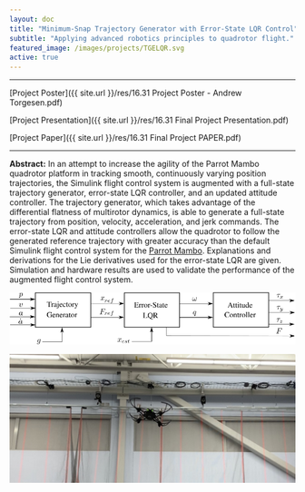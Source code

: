 ```yaml
---
layout: doc
title: "Minimum-Snap Trajectory Generator with Error-State LQR Control"
subtitle: "Applying advanced robotics principles to quadrotor flight."
featured_image: /images/projects/TGELQR.svg
active: true
---
```


* * *

[Project Poster]({{ site.url }}/res/16.31 Project Poster - Andrew Torgesen.pdf)

[Project Presentation]({{ site.url }}/res/16.31 Final Project Presentation.pdf)

[Project Paper]({{ site.url }}/res/16.31 Final Project PAPER.pdf)

* * *

**Abstract:** In an attempt to increase the agility of the Parrot Mambo quadrotor platform in tracking smooth, continuously varying position trajectories, the Simulink flight control system is augmented with a full-state trajectory generator, error-state LQR controller, and an updated attitude controller. The trajectory generator, which takes advantage of the differential flatness of multirotor dynamics, is able to generate a full-state trajectory from position, velocity, acceleration, and jerk commands. The error-state LQR and attitude controllers allow the quadrotor to follow the generated reference trajectory with greater accuracy than the default Simulink flight control system for the [Parrot Mambo](https://www.parrot.com/us/drones/parrot-mambo-fpv). Explanations and derivations for the Lie derivatives used for the error-state LQR are given. Simulation and hardware results are used to validate the performance of the augmented flight control system.

![](/images/projects/control_architecture.svg)

![](/images/projects/tgelqr_hw.jpg)
